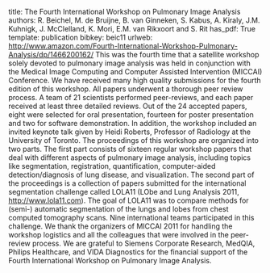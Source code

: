 title: The Fourth International Workshop on Pulmonary Image Analysis
authors: R. Beichel, M. de Bruijne, B. van Ginneken, S. Kabus, A. Kiraly, J.M. Kuhnigk, J. McClelland, K. Mori, E.M. van Rikxoort and S. Rit
has_pdf: True
template: publication
bibkey: beic11
urlweb: http://www.amazon.com/Fourth-International-Workshop-Pulmonary-Analysis/dp/1466200162/
This was the fourth time that a satellite workshop solely devoted to pulmonary image analysis was held in conjunction with the Medical Image Computing and Computer Assisted Intervention (MICCAI) Conference. We have received many high quality submissions for the fourth edition of this workshop. All papers underwent a thorough peer review process. A team of 21 scientists performed peer-reviews, and each paper received at least three detailed reviews. Out of the 24 accepted papers, eight were selected for oral presentation, fourteen for poster presentation and two for software demonstration. In addition, the workshop included an invited keynote talk given by Heidi Roberts, Professor of Radiology at the University of Toronto. The proceedings of this workshop are organized into two parts. The first part consists of sixteen regular workshop papers that deal with different aspects of pulmonary image analysis, including topics like segmentation, registration, quantification, computer-aided detection/diagnosis of lung disease, and visualization. The second part of the proceedings is a collection of papers submitted for the international segmentation challenge called LOLA11 (LObe and Lung Analysis 2011, http://www.lola11.com). The goal of LOLA11 was to compare methods for (semi-) automatic segmentation of the lungs and lobes from chest computed tomography scans. Nine international teams participated in this challenge. We thank the organizers of MICCAI 2011 for handling the workshop logistics and all the colleagues that were involved in the peer-review process. We are grateful to Siemens Corporate Research, MedQIA, Philips Healthcare, and VIDA Diagnostics for the financial support of the Fourth International Workshop on Pulmonary Image Analysis.

